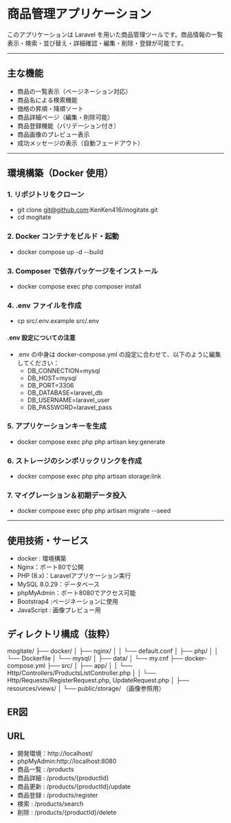 # 商品管理アプリケーション

このアプリケーションは Laravel を用いた商品管理ツールです。商品情報の一覧表示・検索・並び替え・詳細確認・編集・削除・登録が可能です。

---

## 主な機能

- 商品の一覧表示（ページネーション対応）
- 商品名による検索機能
- 価格の昇順・降順ソート
- 商品詳細ページ（編集・削除可能）
- 商品登録機能（バリデーション付き）
- 商品画像のプレビュー表示
- 成功メッセージの表示（自動フェードアウト）

---

## 環境構築（Docker 使用）

### 1. リポジトリをクローン
- git clone git@github.com:KenKen416/mogitate.git
- cd mogitate

### 2. Docker コンテナをビルド・起動
- docker compose up -d --build
### 3. Composer で依存パッケージをインストール
- docker compose exec php composer install
### 4. .env ファイルを作成
- cp src/.env.example src/.env
#### .env 設定についての注意
- .env の中身は docker-compose.yml の設定に合わせて、以下のように編集してください：
  - DB_CONNECTION=mysql
  - DB_HOST=mysql
  - DB_PORT=3306
  - DB_DATABASE=laravel_db
  - DB_USERNAME=laravel_user
  - DB_PASSWORD=laravel_pass

### 5. アプリケーションキーを生成
- docker compose exec php php artisan key:generate
### 6. ストレージのシンボリックリンクを作成
- docker compose exec php php artisan storage:link

### 7. マイグレーション＆初期データ投入
- docker compose exec php php artisan migrate --seed

---

## 使用技術・サービス
- docker : 環境構築
- Nginx：ポート80で公開
- PHP (8.x)：Laravelアプリケーション実行
- MySQL 8.0.29：データベース
- phpMyAdmin：ポート8080でアクセス可能
- Bootstrap4 :ページネーションに使用
- JavaScript : 画像プレビュー用

## ディレクトリ構成（抜粋）
mogitate/
├── docker/
│   ├── nginx/
│   │   └── default.conf
│   ├── php/
│   │   └── Dockerfile
│   └── mysql/
│       ├── data/
│       └── my.cnf
├── docker-compose.yml
├── src/
│   ├── app/
│   │   └── Http/Controllers/ProductsListController.php
│   │   └── Http/Requests/RegisterRequest.php, UpdateRequest.php
│   ├── resources/views/
│   └── public/storage/ （画像参照用）

## ER図

## URL
- 開発環境：http://localhost/
- phpMyAdmin:http://localhost:8080
- 商品一覧 : /products
- 商品詳細 : /products/{productId}
- 商品更新 : /products/{productId}/update
- 商品登録 : /products/register
- 検索 : /products/search
- 削除 : /products/{productId}/delete
